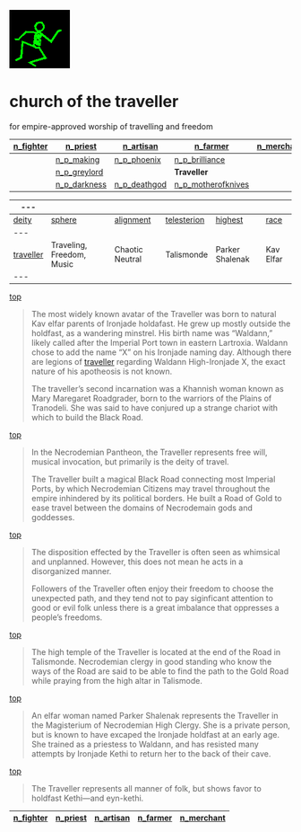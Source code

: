 ![dancer](assets/dancer.gif)

# church of the traveller

 for empire-approved worship of travelling and freedom

|  [n_fighter](n_fighter.md)  |  [n_priest](n_priest.md)          |  [n_artisan](n_artisan.md)        |  [n_farmer](n_farmer.md)                      |  [n_merchant](n_merchant.md)  | 
| --------------------------- | --------------------------------- | --------------------------------- | --------------------------------------------- | ----------------------------- | 
|                             |  [n_p_making](n_p_making.md)      |  [n_p_phoenix](n_p_phoenix.md)    |  [n_p_brilliance](n_p_brilliance.md)          |                               | 
|                             |  [n_p_greylord](n_p_greylord.md)  |                                   | **Traveller**                                 |                               | 
|                             |  [n_p_darkness](n_p_darkness.md)  |  [n_p_deathgod](n_p_deathgod.md)  |  [n_p_motherofknives](n_p_motherofknives.md)  |                               | 

|  ---                        |                             |                          |                              |                      |                | 
| --------------------------- | --------------------------- | ------------------------ | ---------------------------- | -------------------- | -------------- | 
|  [deity](deity)             |  [sphere](sphere)           |  [alignment](alignment)  |  [telesterion](telesterion)  |  [highest](highest)  |  [race](race)  | 
|  ---                        |                             |                          |                              |                      |                | 
|  [traveller](traveller.md)  |  Traveling, Freedom, Music  |  Chaotic Neutral         |  Talismonde                  |  Parker Shalenak     |  Kav Elfar     | 
|  ---                        |                             |                          |                              |                      |                | 

 [top](#top) 
>
>   The most widely known avatar of the Traveller was born to natural Kav elfar parents of Ironjade holdafast. He grew up mostly outside the holdfast, as a wandering minstrel. His birth name was “Waldann,” likely called after the Imperial Port town in eastern Lartroxia. Waldann chose to add the name “X” on his Ironjade naming day. Although there are legions of  [traveller](traveller.md)  regarding Waldann High-Ironjade X, the exact nature of his apotheosis is not known. 
>
>   The traveller’s second incarnation was a Khannish woman known as Mary Maregaret Roadgrader, born to the warriors of the Plains of Tranodeli. She was said to have conjured up a strange chariot with which to build the Black Road. 

 [top](#top) 
>
>   In the Necrodemian Pantheon, the Traveller represents free will, musical invocation, but primarily is the deity of travel. 
>
>   The Traveller built a magical Black Road connecting most Imperial Ports, by which Necrodemian Citizens may travel throughout the empire inhindered by its political borders. He built a Road of Gold to ease travel between the domains of Necrodemain gods and goddesses. 

 [top](#top) 
>
>   The disposition effected by the Traveller is often seen as whimsical and unplanned. However, this does not mean he acts in a disorganized manner. 
>
>   Followers of the Traveller often enjoy their freedom to choose the unexpected path, and they tend not to pay siginficant attention to good or evil folk unless there is a great imbalance that oppresses a people’s freedoms. 

 [top](#top) 
>
>   The high temple of the Traveller is located at the end of the Road in Talismonde. Necrodemian clergy in good standing who know the ways of the Road are said to be able to find the path to the Gold Road while praying from the high altar in Talismode. 

 [top](#top) 
>
>   An elfar woman named Parker Shalenak represents the Traveller in the Magisterium of Necrodemian High Clergy. She is a private person, but is known to have excaped the Ironjade holdfast at an early age. She trained as a priestess to Waldann, and has resisted many attempts by Ironjade Kethi to return her to the back of their cave. 

 [top](#top) 
>
>   The Traveller represents all manner of folk, but shows favor to holdfast Kethi—and eyn-kethi. 

|  [n_fighter](n_fighter.md)  |  [n_priest](n_priest.md)  |  [n_artisan](n_artisan.md)  |  [n_farmer](n_farmer.md)  |  [n_merchant](n_merchant.md)  | 
| --------------------------- | ------------------------- | --------------------------- | ------------------------- | ----------------------------- | 

 